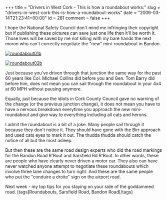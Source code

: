 +++
title = "Drivers in West Cork - This is how a roundabout works:"
slug = "drivers-in-west-cork-this-is-how-a-roundabout-works"
date = "2006-03-14T21:23:41+00:00"
id = 281
comment = false
+++

I hope the National Safety Council don't mind me infringing their copyright but if publishing these pictures can save just one life then it'll be worth it. Those lives will be saved by me not killing with my bare hands the next moron who can't correctly negotiate the "new" mini-roundabout in Bandon.

[![roundabout01b](/images/flickr/2024_download/112568014_84cda338f7.jpg)](http://www.flickr.com/photos/bandon1/112568014/ "Photo Sharing")

[![roundabout02b](/images/flickr/2024_download/112568033_b478e2e83f.jpg)](http://www.flickr.com/photos/bandon1/112568033/ "Photo Sharing")

Just because you've driven through that junction the same way for the past 60 years like Col. Michael Collins did before you and Gen. Tom Barry did before him, does not mean you can sail through the roundabout in your 4x4 at 60 MPH without pausing anymore.

Equally, just because the idiots in Cork County Council gave no warning of the change (or the previous junction change), it does not mean you have to have a nervous breakdown everytime you approach the new mini-roundabout and give way to everything including all cats and herons.

I admit the roundabout is a bit of a joke. Many people sail through it because they don't notice it. They should have gone with the Birr approach and used cats eyes to mark it out. The thudda thudda should catch the notice of all but the most asleep.

But then these are the same road design experts who did the road markings for the Bandon Road R'Bout and Sarsfield Rd R'Bout. In other words, these are people who have clearly never driven a motor car. They also can have never watched anyone attempt to negotiate these roundabouts which involve three lane changes to turn right. And these are the same people who put the "conduire a droite" sign on the airport road.

Next week - my top tips for you staying on your side of the goddammed road.
[tags]Roundabouts, Sarsfield Road, Bandon Road[/tags]
